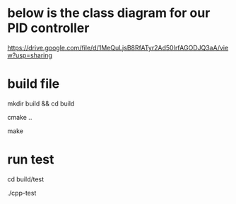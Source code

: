 # below is the class diagram for our PID controller

https://drive.google.com/file/d/1MeQuLjsB8RfATyr2Ad50IrfAGODJQ3aA/view?usp=sharing

# build file

mkdir build && cd build

cmake ..

make


# run test

cd build/test

./cpp-test

